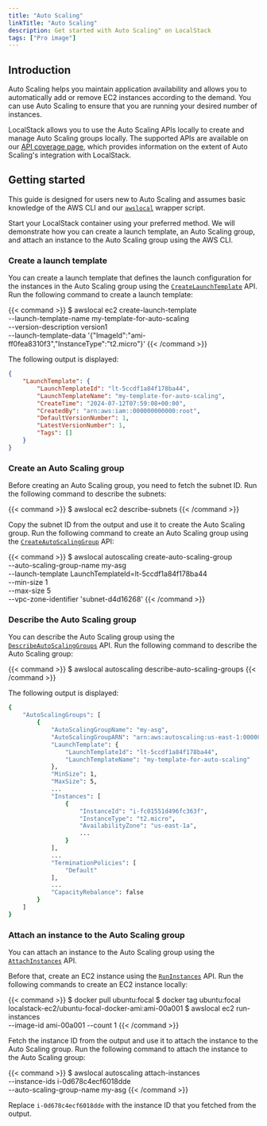 ```yaml
---
title: "Auto Scaling"
linkTitle: "Auto Scaling"
description: Get started with Auto Scaling" on LocalStack
tags: ["Pro image"]
---
```


## Introduction

Auto Scaling helps you maintain application availability and allows you to automatically add or remove EC2 instances according to the demand. You can use Auto Scaling to ensure that you are running your desired number of instances.

LocalStack allows you to use the Auto Scaling APIs locally to create and manage Auto Scaling groups locally. The supported APIs are available on our [API coverage page](https://docs.localstack.cloud/references/coverage/coverage_autoscaling/), which provides information on the extent of Auto Scaling's integration with LocalStack.

## Getting started

This guide is designed for users new to Auto Scaling and assumes basic knowledge of the AWS CLI and our [`awslocal`](https://github.com/localstack/awscli-local) wrapper script.

Start your LocalStack container using your preferred method. We will demonstrate how you can create a launch template, an Auto Scaling group, and attach an instance to the Auto Scaling group using the AWS CLI.

### Create a launch template

You can create a launch template that defines the launch configuration for the instances in the Auto Scaling group using the [`CreateLaunchTemplate`](https://docs.aws.amazon.com/AWSEC2/latest/APIReference/API_CreateLaunchTemplate.html) API. Run the following command to create a launch template:

{{< command >}}
$ awslocal ec2 create-launch-template \
    --launch-template-name my-template-for-auto-scaling \
    --version-description version1 \
    --launch-template-data '{"ImageId":"ami-ff0fea8310f3","InstanceType":"t2.micro"}'
{{< /command >}}

The following output is displayed:

```json
{
    "LaunchTemplate": {
        "LaunchTemplateId": "lt-5ccdf1a84f178ba44",
        "LaunchTemplateName": "my-template-for-auto-scaling",
        "CreateTime": "2024-07-12T07:59:08+00:00",
        "CreatedBy": "arn:aws:iam::000000000000:root",
        "DefaultVersionNumber": 1,
        "LatestVersionNumber": 1,
        "Tags": []
    }
}
```

### Create an Auto Scaling group

Before creating an Auto Scaling group, you need to fetch the subnet ID. Run the following command to describe the subnets:

{{< command >}}
$ awslocal ec2 describe-subnets
{{< /command >}}

Copy the subnet ID from the output and use it to create the Auto Scaling group. Run the following command to create an Auto Scaling group using the [`CreateAutoScalingGroup`](https://docs.aws.amazon.com/autoscaling/ec2/APIReference/API_CreateAutoScalingGroup.html) API:

{{< command >}}
$ awslocal autoscaling create-auto-scaling-group \
    --auto-scaling-group-name my-asg \
    --launch-template LaunchTemplateId=lt-5ccdf1a84f178ba44 \
    --min-size 1 \
    --max-size 5 \
    --vpc-zone-identifier 'subnet-d4d16268'
{{< /command >}}

### Describe the Auto Scaling group

You can describe the Auto Scaling group using the [`DescribeAutoScalingGroups`](https://docs.aws.amazon.com/autoscaling/ec2/APIReference/API_DescribeAutoScalingGroups.html) API. Run the following command to describe the Auto Scaling group:

{{< command >}}
$ awslocal autoscaling describe-auto-scaling-groups
{{< /command >}}

The following output is displayed:

```bash
{
    "AutoScalingGroups": [
        {
            "AutoScalingGroupName": "my-asg",
            "AutoScalingGroupARN": "arn:aws:autoscaling:us-east-1:000000000000:autoScalingGroup:74b4ffac-4588-4a7c-86b1-9fa992f49c8e:autoScalingGroupName/my-asg",
            "LaunchTemplate": {
                "LaunchTemplateId": "lt-5ccdf1a84f178ba44",
                "LaunchTemplateName": "my-template-for-auto-scaling"
            },
            "MinSize": 1,
            "MaxSize": 5,
            ...
            "Instances": [
                {
                    "InstanceId": "i-fc01551d496fc363f",
                    "InstanceType": "t2.micro",
                    "AvailabilityZone": "us-east-1a",
                    ...
                }
            ],
            ...
            "TerminationPolicies": [
                "Default"
            ],
            ...
            "CapacityRebalance": false
        }
    ]
}
```

### Attach an instance to the Auto Scaling group

You can attach an instance to the Auto Scaling group using the [`AttachInstances`](https://docs.aws.amazon.com/autoscaling/ec2/APIReference/API_AttachInstances.html) API.

Before that, create an EC2 instance using the [`RunInstances`](https://docs.aws.amazon.com/AWSEC2/latest/APIReference/API_RunInstances.html) API. Run the following commands to create an EC2 instance locally:

{{< command >}}
$ docker pull ubuntu:focal
$ docker tag ubuntu:focal localstack-ec2/ubuntu-focal-docker-ami:ami-00a001
$ awslocal ec2 run-instances \
    --image-id ami-00a001 --count 1
{{< /command >}}

Fetch the instance ID from the output and use it to attach the instance to the Auto Scaling group. Run the following command to attach the instance to the Auto Scaling group:

{{< command >}}
$ awslocal autoscaling attach-instances \
    --instance-ids i-0d678c4ecf6018dde \
    --auto-scaling-group-name my-asg
{{< /command >}}

Replace `i-0d678c4ecf6018dde` with the instance ID that you fetched from the output.
